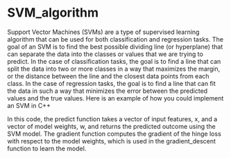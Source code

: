 # SVM_algorithm

Support Vector Machines (SVMs) are a type of supervised learning algorithm that can be used for both classification and regression tasks. The goal of an SVM is to find the best possible dividing line (or hyperplane) that can separate the data into the classes or values that we are trying to predict. In the case of classification tasks, the goal is to find a line that can split the data into two or more classes in a way that maximizes the margin, or the distance between the line and the closest data points from each class. In the case of regression tasks, the goal is to find a line that can fit the data in such a way that minimizes the error between the predicted values and the true values. Here is an example of how you could implement an SVM in C++

In this code, the predict function takes a vector of input features, x, and a vector of model weights, w, and returns the predicted outcome using the SVM model. The gradient function computes the gradient of the hinge loss with respect to the model weights, which is used in the gradient_descent function to learn the model.

